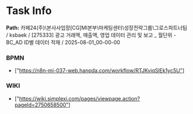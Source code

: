 # Task Info

**Path:** 카페24(주)\본사사업장\[CG]MI본부\마케팅센터\성장전략그룹\그로스파트너팀 / ksbaek / [275333] 광고 거래액, 매출액, 영업 데이터 관리 및 보고 _ 월단위 - BC_AD ID별 데이터 적재 / 2025-08-01_00-00-00

### BPMN
- ["https://n8n-mi-037-web.hanpda.com/workflow/RTJKviqSlEk1yc5U"]

### WIKI
- ["https://wiki.simplexi.com/pages/viewpage.action?pageId=2750658500"]

